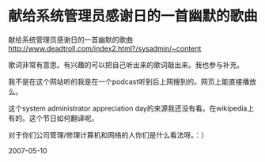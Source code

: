 # 献给系统管理员感谢日的一首幽默的歌曲

献给系统管理员感谢日的一首幽默的歌曲
http://www.deadtroll.com/index2.html?/sysadmin/~content

歌词非常有意思。有兴趣的可以把自己听出来的歌词敲出来。我也参与补充。

我不是在这个网站听的我是在一个podcast听到后上网搜到的。网页上能直接播放么。

这个system administrator appreciation day的来源我还没有看。在wikipedia上有的。这个节日如何翻译呢。

对于你们公司管理/修理计算机和网络的人你们是什么看法呀。：）



2007-05-10